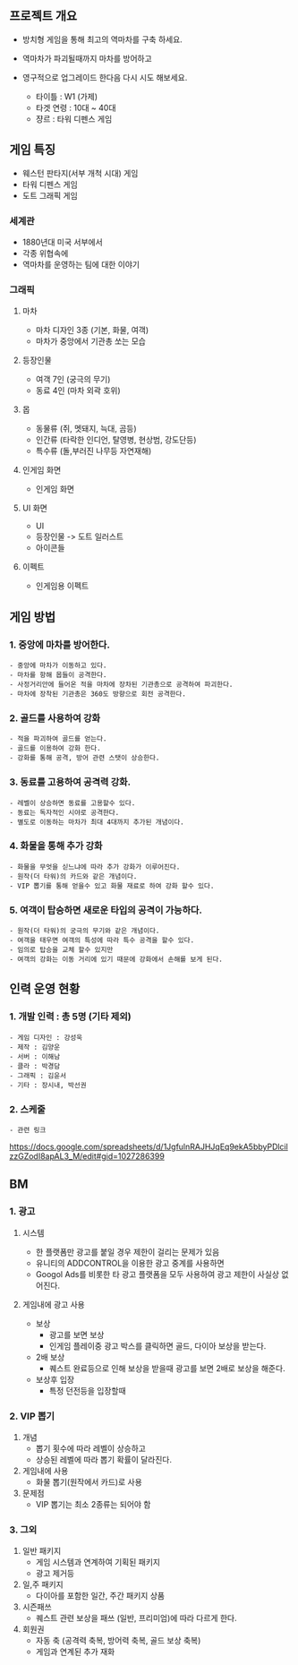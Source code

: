 ## 프로젝트 개요

- 방치형 게임을 통해 최고의 역마차를 구축 하세요. 
- 역마차가 파괴될때까지 마차를 방어하고 
- 영구적으로 업그레이드 한다음 다시 시도 해보세요.  

  - 타이틀 : W1 (가제)
  - 타겟 연령 : 10대 ~ 40대 
  - 쟝르 : 타워 디펜스 게임 

## 게임 특징

- 웨스턴 판타지(서부 개척 시대) 게임
- 타워 디펜스 게임
- 도트 그래픽 게임

### 세계관

- 1880년대 미국 서부에서 
- 각종 위협속에 
- 역마차를 운영하는 팀에 대한 이야기
  
### 그래픽
1) 마차
    - 마차 디자인 3종 (기본, 화물, 여객)
    - 마차가 중앙에서 기관총 쏘는 모습 

2) 등장인물 
    - 여객 7인 (궁극의 무기)
    - 동료 4인 (마차 외곽 호위)

3) 몹
    - 동물류 (쥐, 멧돼지, 늑대, 곰등)
    - 인간류 (타락한 인디언, 탈영병, 현상범, 강도단등)
    - 특수류 (돌,부러진 나무등 자연재해)

4) 인게임 화면
    - 인게임 화면  

5) UI 화면
    - UI 
    - 등장인물 -> 도트 일러스트
    - 아이콘들

6) 이펙트
    - 인게임용 이펙트

## 게임 방법
### 1. 중앙에 마차를 방어한다. 
    - 중앙에 마차가 이동하고 있다. 
    - 마차를 항해 몹들이 공격한다. 
    - 사정거리안에 들어온 적을 마차에 장차된 기관총으로 공격하여 파괴한다. 
    - 마차에 장착된 기관총은 360도 방향으로 회전 공격한다. 

### 2. 골드를 사용하여 강화
    - 적을 파괴하여 골드를 얻는다. 
    - 골드를 이용하여 강화 한다. 
    - 강화를 통해 공격, 방어 관련 스탯이 상승한다.

### 3. 동료를 고용하여 공격력 강화.
    - 레벨이 상승하면 동료를 고용할수 있다.
    - 동료는 독자적인 시야로 공격한다. 
    - 별도로 이동하는 마차가 최대 4대까지 추가된 개념이다.  

### 4. 화물을 통해 추가 강화
    - 화물을 무엇을 싣느냐에 따라 추가 강화가 이루어진다.
    - 원작(더 타워)의 카드와 같은 개념이다.
    - VIP 뽑기를 통해 얻을수 있고 화물 재료로 하여 강화 할수 있다. 

### 5. 여객이 탑승하면 새로운 타입의 공격이 가능하다.
    - 원작(더 타워)의 궁극의 무기와 같은 개념이다. 
    - 여객을 태우면 여객의 특성에 따라 특수 공격을 할수 있다. 
    - 임의로 탑승을 교체 할수 있지만 
    - 여객의 강화는 이동 거리에 있기 때문에 강화에서 손해를 보게 된다. 


## 인력 운영 현황
### 1. 개발 인력 : 총 5명 (기타 제외) 
    - 게임 디자인 : 강성욱
    - 제작 : 김양운
    - 서버 : 이해남
    - 클라 : 박경담
    - 그래픽 : 김윤서
    - 기타 : 장시내, 박선권

### 2. 스케줄 
    - 관련 링크 
https://docs.google.com/spreadsheets/d/1JgfulnRAJHJqEq9ekA5bbyPDlcilzzGZodI8apAL3_M/edit#gid=1027286399

## BM
### 1. 광고
1) 시스템 
    - 한 플랫폼만 광고를 붙일 경우 제한이 걸리는 문제가 있음
    - 유니티의 ADDCONTROL을 이용한 광고 중계를 사용하면  
    - Googol Ads를 비롯한 타 광고 플랫폼을 모두 사용하여 광고 제한이 사실상 없어진다.

2) 게임내에 광고 사용 
    - 보상
      - 광고를 보면 보상
      - 인게임 플레이중 광고 박스를 클릭하면 골드, 다이아 보상을 받는다. 
    - 2배 보상
      - 퀘스트 완료등으로 인해 보상을 받을때 광고를 보면 2배로 보상을 해준다.
    - 보상후 입장
      - 특정 던전등을 입장할때 
      
### 2. VIP 뽑기
1) 개념
    - 뽑기 횟수에 따라 레벨이 상승하고 
    - 상승된 레벨에 따라 뽑기 확률이 달라진다.
2) 게임내에 사용 
    - 화물 뽑기(원작에서 카드)로 사용    
3) 문제점
    - VIP 뽑기는 최소 2종류는 되어야 함 

### 3. 그외 
1) 일반 패키지
    - 게임 시스템과 연계하여 기획된 패키지
    - 광고 제거등 
2) 일,주 패키지 
    - 다이아를 포함한 일간, 주간 패키지 상품
3) 시즌패쓰
    - 퀘스트 관련 보상을 패쓰 (일반, 프리미엄)에 따라 다르게 한다.
4) 회원권
    - 자동 축 (공격력 축복, 방어력 축복, 골드 보상 축복)
    - 게임과 연계된 추가 재화 







